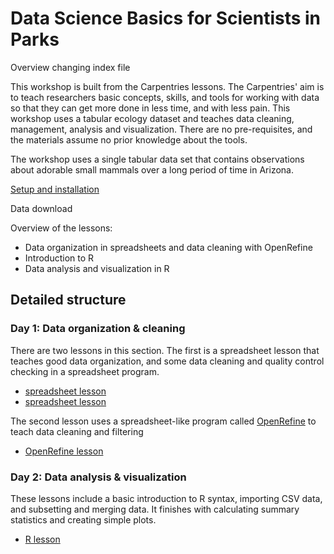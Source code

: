 # Data Science Basics for Scientists in Parks

Overview changing index file

This workshop is built from the Carpentries lessons. The Carpentries' aim is to teach researchers basic concepts, skills, and tools for working with data so that they can get more done in less time, and with less pain. This workshop uses a tabular ecology dataset and teaches data cleaning, management, analysis and visualization. There are no pre-requisites, and the materials assume no prior knowledge about the tools.

The workshop uses a single tabular data set that contains observations about adorable small mammals over a long period of time in Arizona.

[Setup and installation](setup.md)

Data download



Overview of the lessons:

  * Data organization in spreadsheets and data cleaning with OpenRefine
  * Introduction to R
  * Data analysis and visualization in R

## Detailed structure

### Day 1: Data organization & cleaning

There are two lessons in this section. The first is a spreadsheet lesson that teaches good data organization, and some data cleaning and quality control checking in a spreadsheet program.

  * [spreadsheet lesson](http://datacarpentry.org/spreadsheet-ecology-lesson/)
  * [spreadsheet lesson](episodes/00-spreadsheet-overview.md/)

The second lesson uses a spreadsheet-like program called [OpenRefine](http://openrefine.org/) to teach data cleaning and filtering

  * [OpenRefine lesson](http://datacarpentry.org/OpenRefine-ecology-lesson/) 

### Day 2: Data analysis & visualization

These lessons include a basic introduction to R syntax, importing CSV data, and subsetting and merging data. It finishes with calculating summary statistics and creating simple plots.

  * [R lesson](http://datacarpentry.org/R-ecology-lesson/)
